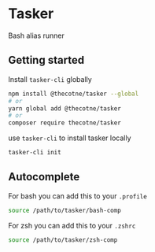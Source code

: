 # Tasker
Bash alias runner

## Getting started

Install `tasker-cli` globally

```bash
npm install @thecotne/tasker --global
# or
yarn global add @thecotne/tasker
# or
composer require thecotne/tasker
```

use `tasker-cli` to install tasker locally

```bash
tasker-cli init
```

## Autocomplete

For bash you can add this to your `.profile`

```bash
source /path/to/tasker/bash-comp
```

For zsh you can add this to your `.zshrc`

```bash
source /path/to/tasker/zsh-comp
```

